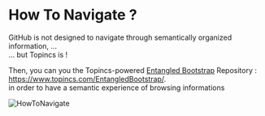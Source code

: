 How To Navigate ?
==

GitHub is not designed to navigate through semantically organized information, ...   
... but Topincs is !

Then, you can you the Topincs-powered <a href="https://github.com/iPlumb3r/EntangledBootstrap/blob/master/ReadMe.md">Entangled Bootstrap</a> Repository : https://www.topincs.com/EntangledBootstrap/.  
in order to have a semantic experience of browsing informations

![HowToNavigate](https://github.com/iPlumb3r/BigPicture/blob/master/Images/HowToNavigate.png)
